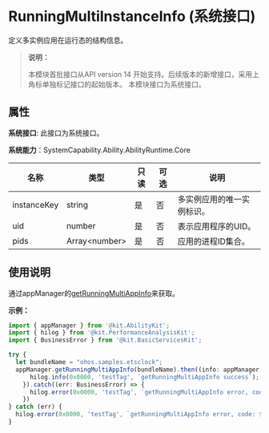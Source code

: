 # RunningMultiInstanceInfo (系统接口)

定义多实例应用在运行态的结构信息。

> **说明：**
> 
> 本模块首批接口从API version 14 开始支持。后续版本的新增接口，采用上角标单独标记接口的起始版本。
> 本模块接口为系统接口。

## 属性

**系统接口**: 此接口为系统接口。

**系统能力**：SystemCapability.Ability.AbilityRuntime.Core

| 名称                      | 类型   | 只读 | 可选  | 说明       |
| ------------------------- | ------ | ---- | ---- | --------- |
| instanceKey | string | 是 | 否  | 多实例应用的唯一实例标识。 |
| uid | number | 是 | 否  | 表示应用程序的UID。 |
| pids | Array\<number> | 是 | 否  | 应用的进程ID集合。 |

## 使用说明

通过appManager的[getRunningMultiAppInfo](js-apis-app-ability-appManager-sys.md#appmanagergetrunningmultiappinfo12)来获取。

**示例：**

```ts
import { appManager } from '@kit.AbilityKit';
import { hilog } from '@kit.PerformanceAnalysisKit';
import { BusinessError } from '@kit.BasicServicesKit';

try {
  let bundleName = "ohos.samples.etsclock";
  appManager.getRunningMultiAppInfo(bundleName).then((info: appManager.RunningMultiAppInfo) => {
      hilog.info(0x0000, 'testTag', `getRunningMultiAppInfo success`);
    }).catch((err: BusinessError) => {
      hilog.error(0x0000, 'testTag', `getRunningMultiAppInfo error, code: ${err.code}, msg:${err.message}`);
    })
} catch (err) {
  hilog.error(0x0000, 'testTag', `getRunningMultiAppInfo error, code: ${err.code}, msg:${err.message}`);
}
```
